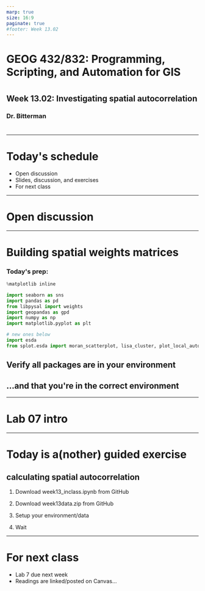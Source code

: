 ```yaml
---
marp: true
size: 16:9 
paginate: true
#footer: Week 13.02
---
```



# GEOG 432/832: Programming, Scripting, and Automation for GIS

#

## Week 13.02: Investigating spatial autocorrelation

### Dr. Bitterman

#

--- 

# Today's schedule

- Open discussion
- Slides, discussion, and exercises
- For next class

---

# Open discussion

---

# Building spatial weights matrices

### Today's prep:

```python
%matplotlib inline

import seaborn as sns
import pandas as pd
from libpysal import weights
import geopandas as gpd
import numpy as np
import matplotlib.pyplot as plt

# new ones below
import esda
from splot.esda import moran_scatterplot, lisa_cluster, plot_local_autocorrelation

```
## Verify all packages are in your environment

## ...and that you're in the correct environment

---

# Lab 07 intro

---


# Today is a(nother) guided exercise

## calculating spatial autocorrelation

1. Download week13_inclass.ipynb from GitHub

2. Download week13data.zip from GitHub

3. Setup your environment/data

4. Wait

--- 

# For next class

- Lab 7 due next week
- Readings are linked/posted on Canvas...
